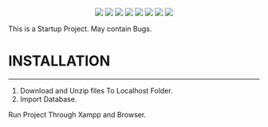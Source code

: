 <p align="center">
	<img src="https://img.shields.io/github/license/kabirkhyrul/HMS?style=flat-square">
	<img src="https://img.shields.io/github/issues/kabirkhyrul/HMS?style=flat-square">
	<img src="https://img.shields.io/github/watchers/kabirkhyrul/HMS?style=flat-square">
	<img src="http://hits.dwyl.io/kabirkhyrul/HMS?style=flat-square">
   <img src="https://img.shields.io/github/languages/code-size/kabirkhyrul/HMS?style=flat-square">	
	<img src="https://img.shields.io/github/downloads/kabirkhyrul/HMS/total?style=flat-square">	
	<img src="https://img.shields.io/github/stars/kabirkhyrul/HMS?style=flat-square">
	<img src="https://img.shields.io/github/tag-date/kabirkhyrul/HMS?style=flat-square">
	
	
</p>

This is a Startup Project. May contain Bugs.

# INSTALLATION

---

<ol>
<li>Download and Unzip files To Localhost Folder.</li>
<li>Import Database.</li>
</ol>

Run Project Through Xampp and Browser.
